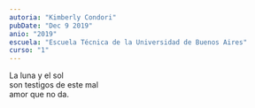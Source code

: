 ```yaml
---
autoria: "Kimberly Condori"
pubDate: "Dec 9 2019"
anio: "2019"
escuela: "Escuela Técnica de la Universidad de Buenos Aires"
curso: "1"
---
```


La luna y el sol\
son testigos de este mal\
amor que no da.

